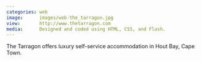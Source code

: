 ```yaml
---
categories: web
image:      images/web-the_tarragon.jpg
view:       http://www.thetarragon.com
media:      Designed and coded using HTML, CSS, and Flash.
---
```

The Tarragon offers luxury self-service accommodation in Hout Bay, Cape Town.

